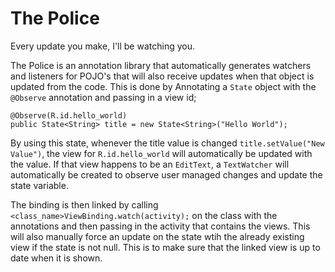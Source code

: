 # The Police
Every update you make, I'll be watching you.

The Police is an annotation library that automatically generates watchers and listeners for POJO's that will also receive updates when that object is updated from the code. This is done by Annotating a `State` object with the `@Observe` annotation and passing in a view id;

```
@Observe(R.id.hello_world)
public State<String> title = new State<String>("Hello World");
```

By using this state, whenever the title value is changed `title.setValue("New Value")`, the view for `R.id.hello_world` will automatically be updated with the value. If that view happens to be an `EditText`, a `TextWatcher` will automatically be created to observe user managed changes and update the state variable.

The binding is then linked by calling `<class_name>ViewBinding.watch(activity);` on the class with the annotations and then passing in the activity that contains the views. This will also manually force an update on the state wtih the already existing view if the state is not null. This is to make sure that the linked view is up to date when it is shown.
